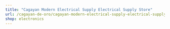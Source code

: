 ```yaml
---
title: "Cagayan Modern Electrical Supply Electrical Supply Store"
url: /cagayan-de-oro/cagayan-modern-electrical-supply-electrical-supply-store/
shop: electronics
---
```

